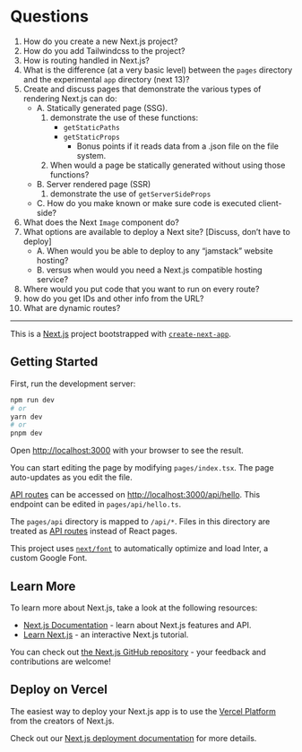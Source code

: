 # Questions

1. How do you create a new Next.js project?
2. How do you add Tailwindcss to the project?
3. How is routing handled in Next.js?
4. What is the difference (at a very basic level) between the `pages` directory and the experimental `app` directory (next 13)?
5. Create and discuss pages that demonstrate the various types of rendering Next.js can do:
   - A. Statically generated page (SSG).
     1. demonstrate the use of these functions:
        - `getStaticPaths`
        - `getStaticProps`
          - Bonus points if it reads data from a .json file on the file system.
     2. When would a page be statically generated without using those functions?
   - B. Server rendered page (SSR)
     1. demonstrate the use of `getServerSideProps`
   - C. How do you make known or make sure code is executed client-side?
6. What does the Next `Image` component do?
7. What options are available to deploy a Next site? [Discuss, don’t have to deploy]
   - A. When would you be able to deploy to any “jamstack” website hosting?
   - B. versus when would you need a Next.js compatible hosting service?
8. Where would you put code that you want to run on every route?
9. how do you get IDs and other info from the URL?
10. What are dynamic routes?

---

This is a [Next.js](https://nextjs.org/) project bootstrapped with [`create-next-app`](https://github.com/vercel/next.js/tree/canary/packages/create-next-app).

## Getting Started

First, run the development server:

```bash
npm run dev
# or
yarn dev
# or
pnpm dev
```

Open [http://localhost:3000](http://localhost:3000) with your browser to see the result.

You can start editing the page by modifying `pages/index.tsx`. The page auto-updates as you edit the file.

[API routes](https://nextjs.org/docs/api-routes/introduction) can be accessed on [http://localhost:3000/api/hello](http://localhost:3000/api/hello). This endpoint can be edited in `pages/api/hello.ts`.

The `pages/api` directory is mapped to `/api/*`. Files in this directory are treated as [API routes](https://nextjs.org/docs/api-routes/introduction) instead of React pages.

This project uses [`next/font`](https://nextjs.org/docs/basic-features/font-optimization) to automatically optimize and load Inter, a custom Google Font.

## Learn More

To learn more about Next.js, take a look at the following resources:

- [Next.js Documentation](https://nextjs.org/docs) - learn about Next.js features and API.
- [Learn Next.js](https://nextjs.org/learn) - an interactive Next.js tutorial.

You can check out [the Next.js GitHub repository](https://github.com/vercel/next.js/) - your feedback and contributions are welcome!

## Deploy on Vercel

The easiest way to deploy your Next.js app is to use the [Vercel Platform](https://vercel.com/new?utm_medium=default-template&filter=next.js&utm_source=create-next-app&utm_campaign=create-next-app-readme) from the creators of Next.js.

Check out our [Next.js deployment documentation](https://nextjs.org/docs/deployment) for more details.
